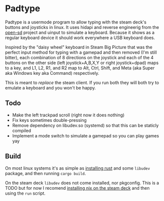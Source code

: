 # Padtype

Padtype is a usermode program to allow typing with the steam deck's buttons and joysticks in linux. It uses hidapi and reverse engineerig from the [open-sd](https://gitlab.com/open-sd) project and uinput to simulate a keyboard. Because it shows as a regular keyboard device it should work everywhere a USB keyboard does.

Inspired by the "daisy wheel" keyboard in Steam Big Picture that was the perfect input method for typing with a gamepad and then removed (I'm still bitter), each combination of 8 directions on the joystick and each of the 4 buttons on the other side (left joystick+A,B,X,Y or right joystick+dpad) maps to a key, and L1, L2, R1, and R2 map to Alt, Ctrl, Shift, and Meta (aka Super aka Windows key aka Command) respectively.

This is meant to *replace* the steam client. If you run both they will both try to emulate a keyboard and you won't be happy.

## Todo

* Make the left trackpad scroll (right now it does nothing)
* Fix keys sometimes double-pressing
* Remove dependency on libudev.so (systemd) so that this can be staticly compiled
* Implement a mode switch to simulate a gamepad so you can play games yay

## Build

On most linux systems it's as simple as [installing rust](https://rustup.rs) and some `libudev` package, and then running `cargo build`.

On the steam deck `libudev` does not come installed, nor pkgconfig. This is a TODO but for now I recomend [installing nix on the steam deck](https://determinate.systems/posts/nix-on-the-steam-deck#an-invitation-to-experiment) and then using the `run` script.
